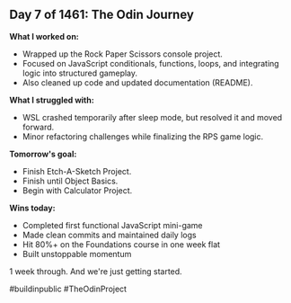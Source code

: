 ##  Day 7 of 1461: The Odin Journey

**What I worked on:**
- Wrapped up the Rock Paper Scissors console project.
- Focused on JavaScript conditionals, functions, loops, and integrating logic into structured gameplay.
- Also cleaned up code and updated documentation (README).

**What I struggled with:**
- WSL crashed temporarily after sleep mode, but resolved it and moved forward.
- Minor refactoring challenges while finalizing the RPS game logic.

**Tomorrow's goal:**
- Finish Etch-A-Sketch Project.
- Finish until Object Basics.
- Begin with Calculator Project.

**Wins today:**
- Completed first functional JavaScript mini-game
- Made clean commits and maintained daily logs
- Hit 80%+ on the Foundations course in one week flat
- Built unstoppable momentum

1 week through. And we're just getting started.

#buildinpublic #TheOdinProject
